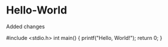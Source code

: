 # Hello-World
Added changes

#include <stdio.h>
int main()
{
   printf("Hello, World!");
   return 0;
}
